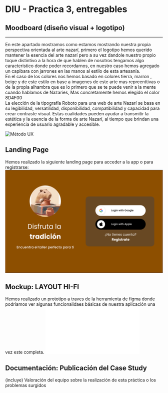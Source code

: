# DIU - Practica 3, entregables

## Moodboard (diseño visual + logotipo)   
-----
En este apartado mostramos como estamos mostrando nuestra propia perspectiva orientada al arte nazarí, primero el logotipo hemos querido mantener la esencia del arte nazarí pero a su vez dandole nuestro propio toque distintivo a la hora de que hablen de nosotros tengamos algo caracteristico donde poder recordarnos, en nuestro caso hemos agregado un capibara con jarrones en las manos al estilo de esta artesanía.<br/>
En el caso de los colores nos hemos basado en colores tierra, marron , beige y de  este estilo en base a imagenes de este arte mas repreenttivas o de la propia alhambra que es lo primero que se te puede venir a la mente cuando hablamos de Nazaries, Mas concretamente hemos elegido el color 8D4F00<br/>
La elección de la tipografía Roboto para una web de arte Nazarí se basa en su legibilidad, versatilidad, disponibilidad, compatibilidad y capacidad para crear contraste visual. Estas cualidades pueden ayudar a transmitir la estética y la esencia de la forma de arte Nazarí, al tiempo que brindan una experiencia de usuario agradable y accesible.<br/>

![Método UX](1.DiseñoVisual/moodbard.png)


## Landing Page

Hemos realizado la siguiente landing page para acceder a la app o para registrarse:
![Método UX](2.LandingPage/LandingPage.png)

## Mockup: LAYOUT HI-FI
Hemos realizado un prototipo a traves de la herramienta de figma donde podríamos ver algunas funcionalidaes básicas de nuestra aplicación una vez este completa.
![Método UX](4.LayoutYSimulacion/Practica3_Prototipo.pdf)

## Documentación: Publicación del Case Study


(incluye) Valoración del equipo sobre la realización de esta práctica o los problemas surgidos
 
